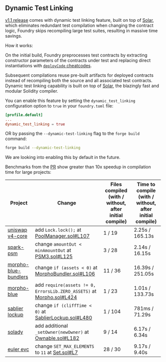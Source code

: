 ## Dynamic Test Linking

[v1.1 release](https://github.com/foundry-rs/foundry/releases/tag/v1.1.0) comes with dynamic test linking feature, built on top of [Solar](https://github.com/paradigmxyz/solar), which eliminates redundant test compilation when changing the contract logic, Foundry skips recompiling large test suites, resulting in massive time savings.

How it works:

On the initial build, Foundry preprocesses test contracts by extracting constructor parameters of the contracts under test and replacing direct instantiations with [`deployCode` cheatcodes](http://localhost:5173/reference/cheatcodes/get-deployed-code).

Subsequent compilations reuse pre-built artifacts for deployed contracts instead of recompiling both the source and all associated test contracts.
Dynamic test linking capability is built on top of [Solar](https://github.com/paradigmxyz/solar), the blazingly fast and modular Solidity compiler.

You can enable this feature by setting the `dynamic_test_linking` configuration option to `true` in your `foundry.toml` file:

```toml
[profile.default]
...
dynamic_test_linking = true
```

OR by passing the `--dynamic-test-linking` flag to the `forge build` command:

```bash
forge build --dynamic-test-linking
```

We are looking into enabling this by default in the future.

Benchmarks from the [PR](https://github.com/foundry-rs/foundry/pull/10010) show greater than 10x speedup in compilation time for large projects:

| Project                                                                                                                  | Change                                                                                                                                                                              | Files compiled (with / without, after initial compile) | Time to compile (with / without, after initial compile) |
| ------------------------------------------------------------------------------------------------------------------------ | ----------------------------------------------------------------------------------------------------------------------------------------------------------------------------------- | ------------------------------------------------------ | ------------------------------------------------------- |
| [uniswap v4-core](https://github.com/Uniswap/v4-core/tree/80311e34080fee64b6fc6c916e9a51a437d0e482)                      | add `Lock.lock();` at [PoolManager.sol#L107](https://github.com/Uniswap/v4-core/blob/80311e34080fee64b6fc6c916e9a51a437d0e482/src/PoolManager.sol#L107)                             | 1 / 19                                                 | 2.25s / 165.13s                                         |
| [spark-psm](https://github.com/sparkdotfi/spark-psm/tree/9d0bcc045e81407408368c9a4bb6e3f13db77e32)                       | change `amountOut < minAmountOut` at [PSM3.sol#L125](https://github.com/sparkdotfi/spark-psm/blob/9d0bcc045e81407408368c9a4bb6e3f13db77e32/src/PSM3.sol#L125)                       | 3 / 28                                                 | 2.14s / 16.15s                                          |
| [morpho-blue-bundlers](https://github.com/morpho-org/morpho-blue-bundlers/tree/1fa17256abb86c4de48fd5e251ebd46aae70ca1a) | change `if (assets < 0)` at [MorphoBundler.sol#L106](https://github.com/morpho-org/morpho-blue-bundlers/blob/1fa17256abb86c4de48fd5e251ebd46aae70ca1a/src/MorphoBundler.sol#L106)   | 11 / 36                                                | 16.39s / 251.05s                                        |
| [morpho-blue](https://github.com/morpho-org/morpho-blue/commit/9e2b0755b47bbe5b09bf1be8f00e060d4eab6f1c)                 | add `require(assets != 0, ErrorsLib.ZERO_ASSETS)` at [Morpho.sol#L424](https://github.com/morpho-org/morpho-blue/blob/9e2b0755b47bbe5b09bf1be8f00e060d4eab6f1c/src/Morpho.sol#L424) | 1 / 23                                                 | 1.01s / 133.73s                                         |
| [sablier lockup](https://github.com/sablier-labs/lockup/tree/b2f33926fcac72a1a855c6b8ccaa75166895f13c)                   | change `if (cliffTime < 0)` at [SablierLockup.sol#L480](https://github.com/sablier-labs/lockup/blob/b2f33926fcac72a1a855c6b8ccaa75166895f13c/src/SablierLockup.sol#L480)            | 1 / 104                                                | 781ms / 71.29s                                          |
| [solady](https://github.com/Vectorized/solady/commit/724c39bdfebb593157c2dfa6797c07a25dfb564c)                           | add additional `_setOwner(newOwner)` at [Ownable.sol#L182](https://github.com/Vectorized/solady/blob/724c39bdfebb593157c2dfa6797c07a25dfb564c/src/auth/Ownable.sol#L182)            | 9 / 14                                                 | 6.17s / 6.34s                                           |
| [euler evc](https://github.com/euler-xyz/ethereum-vault-connector/commit/64f6d2171a57e02a0f95bcbdecf1d92e9d253d40)       | change `SET_MAX_ELEMENTS` to `11` at [Set.sol#L7](https://github.com/euler-xyz/ethereum-vault-connector/blob/64f6d2171a57e02a0f95bcbdecf1d92e9d253d40/src/Set.sol#L7)               | 28 / 30                                                | 9.17s / 9.40s                                           |
